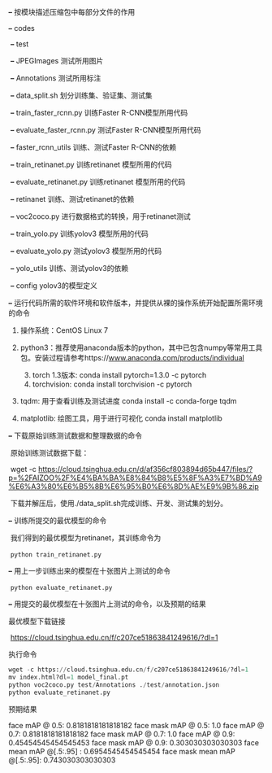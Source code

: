 **–** 按模块描述压缩包中每部分文件的作用

**–** codes

​	**–** test

​		**–**  JPEGImages 测试所用图片

​		**–** Annotations 测试所用标注

​	**–** data_split.sh 划分训练集、验证集、测试集



​	**–**  train_faster_rcnn.py 训练Faster R-CNN模型所用代码

​	**–**  evaluate_faster_rcnn.py 测试Faster R-CNN模型所用代码

​	**–** faster_rcnn_utils 训练、测试Faster R-CNN的依赖



​	**–** train_retinanet.py 训练retinanet 模型所用的代码

​	**–** evaluate_retinanet.py 训练retinanet 模型所用的代码

​	**–** retinanet 训练、测试retinanet的依赖

​	**–** voc2coco.py 进行数据格式的转换，用于retinanet测试



​	**–** train_yolo.py 训练yolov3 模型所用的代码

​	**–** evaluate_yolo.py 测试yolov3 模型所用的代码

​	**–** yolo_utils 训练、测试yolov3的依赖

​	**–** config yolov3的模型定义



**–** 运行代码所需的软件环境和软件版本，并提供从裸的操作系统开始配置所需环境的命令

1. 操作系统：CentOS Linux 7

2. python3：推荐使用anaconda版本的python，其中已包含numpy等常用工具包。安装过程请参考https://www.anaconda.com/products/individual

	3. torch 1.3版本:  conda install pytorch=1.3.0 -c pytorch
 	4. torchvision:  conda install torchvision -c pytorch

5. tqdm: 用于查看训练及测试进度 conda install -c conda-forge tqdm 
6. matplotlib: 绘图工具，用于进行可视化 conda install matplotlib

 

**–** 下载原始训练测试数据和整理数据的命令

​	原始训练测试数据下载：

​	wget -c  https://cloud.tsinghua.edu.cn/d/af356cf803894d65b447/files/?p=%2FAIZOO%2F%E4%BA%BA%E8%84%B8%E5%8F%A3%E7%BD%A9%E6%A3%80%E6%B5%8B%E6%95%B0%E6%8D%AE%E9%9B%86.zip

​	下载并解压后，使用./data_split.sh完成训练、开发、测试集的划分。



**–** 训练所提交的最优模型的命令

​	我们得到的最优模型为retinanet，其训练命令为

​	`python train_retinanet.py`



**–** 用上一步训练出来的模型在十张图片上测试的命令

​	`python evaluate_retinanet.py`



**–** 用提交的最优模型在十张图片上测试的命令，以及预期的结果

   最优模型下载链接

​	https://cloud.tsinghua.edu.cn/f/c207ce51863841249616/?dl=1

执行命令

```python
wget -c https://cloud.tsinghua.edu.cn/f/c207ce51863841249616/?dl=1
mv index.html?dl=1 model_final.pt
python voc2coco.py test/Annotations ./test/annotation.json
python evaluate_retinanet.py
```

预期结果

face  mAP @ 0.5: 0.8181818181818182
face mask mAP @ 0.5: 1.0
face  mAP @ 0.7: 0.8181818181818182
face mask mAP @ 0.7: 1.0
face  mAP @ 0.9: 0.45454545454545453
face mask mAP @ 0.9: 0.303030303030303
face mean mAP @[.5:.95] : 0.6954545454545454
face mask mean mAP @[.5:.95]: 0.743030303030303